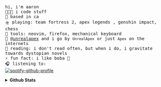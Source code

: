 <!-- README inspired by @bailey's -->
<samp> hi, i'm aaron
  <br>
  👩🏼‍💻 i code stuff
  <br>
  🌁 based in ca
  <br>
  🛸 playing: team fortress 2, apex legends , genshin impact, chess
  <br>
  🧰 tools: neovim, firefox, mechanical keyboard
  <br>
  📡 [@unrealapex](https://github.com/unrealapex) and i go by `UnrealApex` or just `Apex` on the internets
  <br>
  📖 reading: i don't read often, but when i do, i gravitate towards dystopian novels
  <br>
  ⚡ fun fact: i like boba 🧋
  <br>
  🎧 listening to:  </samp><br>
[![spotify-github-profile](https://spotify-github-profile.vercel.app/api/view?uid=v7jtxe6rce9qw4agwx1emj17b&cover_image=true&theme=novatorem&bar_color=53b14f&bar_color_cover=true)](https://github.com/kittinan/spotify-github-profile)

<details closed>
<summary> <b>Github Stats</b> </summary>
<table>
<thead>
  <tr>
    <th>GitHub Stats</th>
    <th>Languages</th>
  </tr>
</thead>
<tbody>
  <tr>
    <td> 
   <img 
      align="center" 
      src="https://github-readme-stats.vercel.app/api?username=UnrealApex&show_icons=true&theme=dracula&count_private=true" 
      alt="account stats"
      /> 
   </td>
    <td>
   <img 
      align="center" 
      src="https://github-readme-stats.vercel.app/api/top-langs/?username=UnrealApex&layout=compact&theme=dracula&langs_count=6" 
      alt="top languages" />
   </td>
  </tr>
</tbody>
</table>
</details>


<!--
**UnrealApex/UnrealApex** is a ✨ _special_ ✨ repository because its README.md (this file) appears on your GitHub profile.

Here are some ideas to get you started:

- 🔭 I’m currently working on ...
- 🌱 I’m currently learning ...
- 👯 I’m looking to collaborate on ...
- 🤔 I’m looking for help with ...
- 💬 Ask me about ...
- 📫 How to reach me: ...
- 😄 Pronouns: he\him
- ⚡ Fun fact: ...
-->



